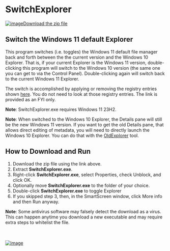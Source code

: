# SwitchExplorer

[![image](https://user-images.githubusercontent.com/79026235/152910441-59ba653c-5607-4f59-90c0-bc2851bf2688.png)Download the zip file](https://github.com/LesFerch/SwitchExplorer/releases/download/1.0.1/SwitchExplorer.zip)

## Switch the Windows 11 default Explorer

This program switches (i.e. toggles) the Windows 11 default file manager back and forth between the the current version and the Windows 10 Explorer. That is, if your current Explorer is the Windows 11 version, double-clicking this program will switch to the Windows 10 version (the same one you can get to via the Control Panel). Double-clicking again will switch back to the current Windows 11 Explorer.

The switch is accomplished by applying or removing the registry entries shown [here](https://www.elevenforum.com/t/restore-classic-file-explorer-with-ribbon-in-windows-11.620/#Three). You do not need to look at those registry entries. The link is provided as an FYI only.

**Note**: SwitchExplorer.exe requires Windows 11 23H2.

**Note**: When switched to the Windows 10 Explorer, the Details pane will still be the new Windows 11 version. If you want to get the old Details pane, that allows direct editing of metadata, you will need to directly launch the Windows 10 Explorer. You can do that with the [OldExplorer](https://lesferch.github.io/OldExplorer) tool.


## How to Download and Run

1. Download the zip file using the link above.
2. Extract **SwitchExplorer.exe**.
3. Right-click **SwitchExplorer.exe**, select Properties, check Unblock, and click OK.
4. Optionally move **SwitchExplorer.exe** to the folder of your choice.
5. Double-click **SwitchExplorer.exe** to toggle Explorer
6. If you skipped step 3, then, in the SmartScreen window, click More info and then Run anyway.

**Note**: Some antivirus software may falsely detect the download as a virus. This can happen anytime you download a new executable and may require extra steps to whitelist the file.


\
\
[![image](https://user-images.githubusercontent.com/79026235/153264696-8ec747dd-37ec-4fc1-89a1-3d6ea3259a95.png)](https://github.com/LesFerch/SwitchExplorer)
